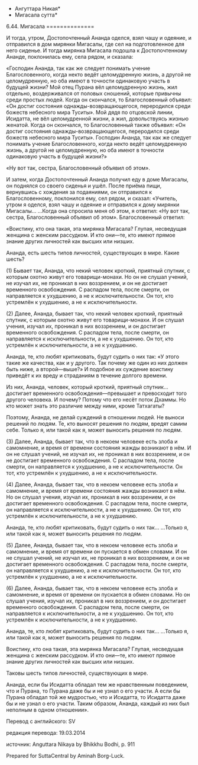 * Ангуттара Никая*
* Мигасала сутта*

6\.44\. Мигасала
\=\=\=\=\=\=\=\=\=\=\=\=\=\=

И тогда, утром, Достопочтенный Ананда оделся, взял чашу и одеяние, и отправился в дом мирянки Мигасалы, где сел на подготовленное для него сиденье\. И тогда мирянка Мигасала подошла к Достопочтенному Ананде, поклонилась ему, села рядом, и сказала:

«Господин Ананда, так как же следует понимать учение Благословенного, когда некто ведёт целомудренную жизнь, а другой не целомудренную, но оба имеют в точности одинаковую участь в будущей жизни? Мой отец Пурана вёл целомудренную жизнь, жил отдельно, воздерживался от половых сношений, которые привычны среди простых людей\. Когда он скончался, то Благословенный объявил: «Он достиг состояния однажды\-возвращающегося, переродился среди божеств небесного мира Туситы»\. Мой дядя по отцовской линии, Исидатта, не вёл целомудренной жизни, а жил, довольствуясь жизнью женатой\. Когда он скончался, то Благословенный также объявил: «Он достиг состояния однажды\-возвращающегося, переродился среди божеств небесного мира Туситы»\. Господин Ананда, так как же следует понимать учение Благословенного, когда некто ведёт целомудренную жизнь, а другой не целомудренную, но оба имеют в точности одинаковую участь в будущей жизни?»

«Ну вот так, сестра, Благословенный объявил об этом»\.

И затем, когда Достопочтенный Ананда получил еду в доме Мигасалы, он поднялся со своего сиденья и ушёл\. После приёма пищи, вернувшись с хождения за подаяниями, он отправился к Благословенному, поклонился ему, сел рядом, и сказал: «Учитель, утром я оделся, взял чашу и одеяние и отправился к дому мирянки Мигасалы… …Когда она спросила меня об этом, я ответил: «Ну вот так, сестра, Благословенный объявил об этом»\. Благословенный ответил:

«Воистину, кто она такая, эта мирянка Мигасала? Глупая, несведущая женщина с женским рассудком\. И кто они—те, кто имеют прямое знание других личностей как высших или низших\.

Ананда, есть шесть типов личностей, существующих в мире\. Какие шесть?

\(1\) Бывает так, Ананда, что некий человек кроткий, приятный спутник, с которым охотно живут его товарищи\-монахи\. Но он не слушал учений, не изучал их, не проникал в них воззрением, и он не достигает временного освобождения\. С распадом тела, после смерти, он направляется к ухудшению, а не к исключительности\. Он тот, кто устремлён к ухудшению, а не к исключительности\.

\(2\) Далее, Ананда, бывает так, что некий человек кроткий, приятный спутник, с которым охотно живут его товарищи\-монахи\. И он слушал учения, изучал их, проникал в них воззрением, и он достигает временного освобождения\. С распадом тела, после смерти, он направляется к исключительности, а не к ухудшению\. Он тот, кто устремлён к исключительности, а не к ухудшению\.

Ананда, те, кто любят критиковать, будут судить о них так: «У этого такие же качества, как и у другого\. Так почему же один из них должен быть ниже, а второй—выше?» И подобное их суждение воистину приведёт к их вреду и страданиям в течение долгого времени\.

Из них, Ананда, человек, который кроткий, приятный спутник… достигает временного освобождения—превышает и превосходит того другого человека\. И почему? Потому что его несёт поток Дхаммы\. Но кто может знать это различие между ними, кроме Татхагаты?

Поэтому, Ананда, не делай суждений в отношении людей\. Не выноси решений по людям\. Те, кто выносят решения по людям, вредят самим себе\. Только я, или такой как я, может выносить решения по людям\.

\(3\) Далее, Ананда, бывает так, что в некоем человеке есть злоба и самомнение, и время от времени состояния жажды возникают в нём\. И он не слушал учений, не изучал их, не проникал в них воззрением, и он не достигает временного освобождения\. С распадом тела, после смерти, он направляется к ухудшению, а не к исключительности\. Он тот, кто устремлён к ухудшению, а не к исключительности\.

\(4\) Далее, Ананда, бывает так, что в некоем человеке есть злоба и самомнение, и время от времени состояния жажды возникают в нём\. Но он слушал учения, изучал их, проникал в них воззрением, и он достигает временного освобождения\. С распадом тела, после смерти, он направляется к исключительности, а не к ухудшению\. Он тот, кто устремлён к исключительности, а не к ухудшению\.

Ананда, те, кто любят критиковать, будут судить о них так… …Только я, или такой как я, может выносить решения по людям\.

\(5\) Далее, Ананда, бывает так, что в некоем человеке есть злоба и самомнение, и время от времени он пускается в обмен словами\. И он не слушал учений, не изучал их, не проникал в них воззрением, и он не достигает временного освобождения\. С распадом тела, после смерти, он направляется к ухудшению, а не к исключительности\. Он тот, кто устремлён к ухудшению, а не к исключительности\.

\(6\) Далее, Ананда, бывает так, что в некоем человеке есть злоба и самомнение, и время от времени он пускается в обмен словами\. Но он слушал учения, изучал их, проникал в них воззрением, и он достигает временного освобождения\. С распадом тела, после смерти, он направляется к исключительности, а не к ухудшению\. Он тот, кто устремлён к исключительности, а не к ухудшению\.

Ананда, те, кто любят критиковать, будут судить о них так… …Только я, или такой как я, может выносить решения по людям\.

Воистину, кто она такая, эта мирянка Мигасала? Глупая, несведущая женщина с женским рассудком\. И кто они—те, кто имеют прямое знание других личностей как высших или низших\.

Таковы шесть типов личностей, существующих в мире\.

Ананда, если бы Исидатта обладал тем же нравственным поведением, что и Пурана, то Пурана даже бы и не узнал о его участи\. А если бы Пурана обладал той же мудростью, что и Исидатта, то Исидатта даже бы и не узнал о его участи\. Таким образом, Ананда, каждый из них был неполным в одном отношении»\.

Перевод с английского: SV

редакция перевода: 19\.03\.2014

источник: Anguttara Nikaya by Bhikkhu Bodhi, p\. 911

Prepared for SuttaCentral by Aminah Borg\-Luck\.